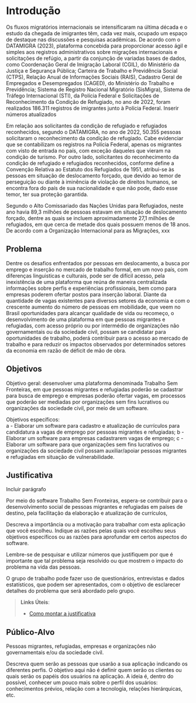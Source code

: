 # Introdução

Os fluxos migratórios internacionais se intensificaram na última década e o estudo da chegada de imigrantes têm, cada vez mais, ocupado um espaço de destaque nas discussões e pesquisas acadêmicas. De acordo com o DATAMIGRA (2023), plataforma concebida para proporcionar acesso ágil e simples aos registros administrativos sobre migrações internacionais e solicitações de refúgio, a partir da conjunção de variadas bases de dados, como Coordenação Geral de Imigração Laboral (CGIL), do Ministério da Justiça e Segurança Pública; Carteira de Trabalho e Previdência Social (CTPS), Relação Anual de Informações Sociais (RAIS), Cadastro Geral de Empregados e Desempregados (CAGED), do Ministério do Trabalho e Previdência;
Sistema de Registro Nacional Migratório (SisMigra), Sistema de Tráfego Internacional (STI), da Polícia Federal e Solicitações de Reconhecimento da Condição de Refugiado, no ano de 2022, foram realizados 186.311 registros de imigrantes junto à Polícia Federal. Inserir números atualizados

Em relação aos solicitantes da condição de refugiado e refugiados reconhecidos, segundo o DATAMIGRA, no ano de 2022, 50.355 pessoas solicitaram o reconhecimento da condição de refugiado. Cabe evidenciar que se contabilizam os registros na Polícia Federal, apenas os migrantes com visto de entrada no país, com exceção daqueles que vieram na condição de turismo. Por outro lado, solicitantes do reconhecimento da condição de refugiado e refugiados reconhecidos, conforme define a Convenção Relativa ao Estatuto dos Refugiados de 1951, atribui-se às pessoas em situação de deslocamento forçado, que devido ao temor de perseguição ou diante à iminência de violação de direitos humanos, se encontra fora do país de sua nacionalidade e que não pode, dado esse temor, ter sua proteção garantida. 

Segundo o Alto Comissariado das Nações Unidas para Refugiados, neste ano havia 89,3 milhões de pessoas estavam em situação de deslocamento forçado, dentre as quais se incluem aproximadamente 27,1 milhões de refugiados, em que cerca de metade dos quais possuem menos de 18 anos. De acordo com a Organização Internacional para as Migrações, xxx

## Problema

Dentre os desafios enfrentados por pessoas em deslocamento, a busca por emprego e inserção no mercado de trabalho formal, em um novo país, com diferenças linguisticas e culturais, pode ser de difícil acesso, pela inexistência de uma plataforma que reúna de maneira centralizada informações sobre perfis e experiências profissionais, bem como para empresas poderem ofertar postos para inserção laboral. Diante da quantidade de vagas existentes para diversos setores da economia e com o crescente aumento do número de pessoas em mobilidade, que veem no Brasil oportunidades para alcançar qualidade de vida ou recomeço, o desenvolvimento de uma plataforma em que pessoas migrantes e refugiadas, com acesso próprio ou por intermédio de organizações não governamentais ou da sociedade civil, possam se candidatar para oportunidades de trabalho, poderá contribuir para o acesso ao mercado de trabalho e para reduzir os impactos observados por determinados setores da economia em razão de déficit de mão de obra. 

## Objetivos

Objetivo geral: desenvolver uma plataforma denominada Trabalho Sem Fronteiras, em que pessoas migrantes e refugiadas poderão se cadastrar para busca de emprego e empresas poderão ofertar vagas, em processos que poderão ser mediadas por organizações sem fins lucrativos ou organizações da sociedade civil, por meio de um software. 

Objetivos específicos:  
a - Elaborar um software para cadastro e atualização de currículos para candidatura a vagas de emprego por pessoas migrantes e refugiadas; 
b - Elaborar um software para empresas cadastrarem vagas de emprego; 
c - Elaborar um software para que organizações sem fins lucrativos ou organizações da sociedade civil possam auxiliar/apoiar pessoas migrantes e refugiadas em situação de vulnerabilidade. 

## Justificativa

Incluir parágrafo 

Por meio do software Trabalho Sem Fronteiras, espera-se contribuir para o desenvolvimento social de pessoas migrantes e refugiadas em países de destino, pela facilitação da elaboração e atualização de currículos, 

Descreva a importância ou a motivação para trabalhar com esta aplicação que você escolheu. Indique as razões pelas quais você escolheu seus objetivos específicos ou as razões para aprofundar em certos aspectos do software.

Lembre-se de pesquisar e utilizar números que justifiquem por que é importante que tal problema seja resolvido ou que mostrem o impacto do problema na vida das pessoas.

O grupo de trabalho pode fazer uso de questionários, entrevistas e dados estatísticos, que podem ser apresentados, com o objetivo de esclarecer detalhes do problema que será abordado pelo grupo.

> **Links Úteis**:
> - [Como montar a justificativa](https://guiadamonografia.com.br/como-montar-justificativa-do-tcc/)

## Público-Alvo

Pessoas migrantes, refugiadas, empresas e organizações não governamentais e/ou da sociedade civil. 

Descreva quem serão as pessoas que usarão a sua aplicação indicando os diferentes perfis. O objetivo aqui não é definir quem serão os clientes ou quais serão os papéis dos usuários na aplicação. A ideia é, dentro do possível, conhecer um pouco mais sobre o perfil dos usuários: conhecimentos prévios, relação com a tecnologia, relações hierárquicas, etc.

